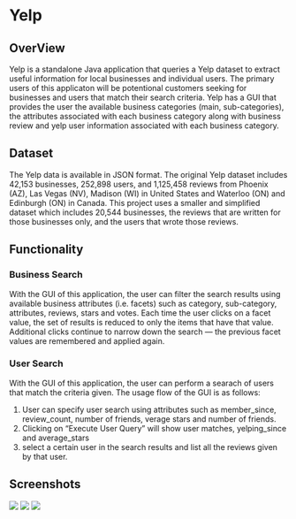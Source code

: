 # Yelp
## OverView
Yelp is a standalone Java application that queries a Yelp dataset to extract useful information for local businesses and individual users. The primary users of this applicaton will be potentional customers seeking for businesses and users that match their search criteria. Yelp has a GUI that provides the user the available business categories (main, sub-categories), the attributes associated with each business category along with business review and yelp user information associated with each business category. 

## Dataset
The Yelp data is available in JSON format. The original Yelp dataset includes 42,153 businesses, 252,898 users, and 1,125,458 reviews from Phoenix (AZ), Las Vegas (NV), Madison (WI) in United States and Waterloo (ON) and Edinburgh (ON) in Canada. This project uses a smaller and simplified dataset which includes 20,544 businesses, the reviews that are written for those businesses only, and the users that wrote those reviews.

## Functionality
### Business Search
With the GUI of this application, the user can filter the search results using available business attributes (i.e. facets) such as category, sub-category, attributes, reviews, stars and votes. Each time the user clicks on a facet value, the set of results is reduced to only the items that have that value. Additional clicks continue to narrow down the search — the previous facet values are remembered and applied again.
### User Search
With the GUI of this application, the user can perform a searach of users that match the criteria given. 
The usage flow of the GUI is as follows:
  1. User can specify user search using attributes such as member_since, review_count, number of friends, verage stars and number of friends.
  2. Clicking on “Execute User Query” will show user matches, yelping_since and average_stars
  3. select a certain user in the search results and list all the reviews given by that user.

## Screenshots
![](../master/screenshots/1.png)
![](../master/screenshots/2.png)
![](../master/screenshots/3.png)
